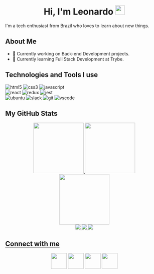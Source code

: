 <h1 align="center">Hi, I'm Leonardo <img src="https://raw.githubusercontent.com/iampavangandhi/iampavangandhi/master/gifs/Hi.gif" width="30px"></h1>

<p>I'm a tech enthusiast from Brazil who loves to learn about new things.</p>

<h2>About Me</h2>

- 🔭 Currently working on Back-end Development projects.
- 🌱 Currently learning Full Stack Development at Trybe.

<!--See some of my projects:  -->

<h2>Technologies and Tools I use</h2>

<div>
  <img alt="html5" src="https://img.shields.io/badge/HTML5-E34F26?style=for-the-badge&logo=html5&logoColor=white" />
  <img alt="css3" src="https://img.shields.io/badge/CSS3-1572B6?style=for-the-badge&logo=css3&logoColor=white" />
  <img alt="javascript" src="https://img.shields.io/badge/JavaScript-F7DF1E?style=for-the-badge&logo=JavaScript&logoColor=black" />
<!--   <img alt="markdown" src="https://img.shields.io/badge/Markdown-000000?style=for-the-badge&logo=markdown&logoColor=white" /> -->
</div>
<div>
  <img alt="react" src="https://img.shields.io/badge/React-20232A?style=for-the-badge&logo=react&logoColor=61DAFB" />
<!--   <img alt="react-router" src="https://img.shields.io/badge/React_Router-CA4245?style=for-the-badge&logo=react-router&logoColor=white" /> -->
  <img alt="redux" src="https://img.shields.io/badge/Redux-764ABC?style=for-the-badge&logo=redux&logoColor=white" />
  <img alt="jest" src="https://img.shields.io/badge/Jest-C21325?style=for-the-badge&logo=jest&logoColor=white" />
</div>
<div>
  <img alt="ubuntu" src="https://img.shields.io/badge/Ubuntu-E95420?style=for-the-badge&logo=ubuntu&logoColor=white" />
  <img alt="slack" src="https://img.shields.io/badge/Slack-4A154B?style=for-the-badge&logo=slack&logoColor=white" />
  <img alt="git" src="https://img.shields.io/badge/GIT-F05032?style=for-the-badge&logo=git&logoColor=white" />
  <img alt="vscode" src="https://img.shields.io/badge/Visual_Studio_Code-007ACC?style=for-the-badge&logo=visual%20studio%20code&logoColor=white" />
<!--   <img alt="notion" src="https://img.shields.io/badge/Notion-000000?style=for-the-badge&logo=notion&logoColor=white" />  -->
</div>

<h2>My GitHub Stats</h2>

<div align="center">
  <a href="https://github.com/lramos33">
  <img height="160em" src="https://github-readme-stats.vercel.app/api?username=lramos33&show_icons=true&theme=react&include_all_commits=true&count_private=true&hide=stars,issues&hide_rank=true&hide_border=true" />
  <img height="160em" src="https://github-readme-stats.vercel.app/api/top-langs/?username=lramos33&layout=compact&langs_count=10&theme=react&hide=shell&hide_border=true" />
</div>
  
<div align="center">
  <img height="160em" src="http://github-readme-streak-stats.herokuapp.com?user=lramos33&theme=react&hide_border=true&date_format=j%20M%5B%20Y%5D" />
</div>
  
<div align="center">
  <img src="https://komarev.com/ghpvc/?username=lramos33&color=brightgreen" target="_blank" />
  <img src="https://badges.pufler.dev/repos/lramos33" target="_blank" />
  <img src="https://badges.pufler.dev/commits/monthly/lramos33" target="_blank" />
</div>

<h2>Connect with me</h2>
  
 <div align="center">
  <a href="https://www.linkedin.com/in/lramo33/" target="_blank"><img height="50" src="https://cdn.icon-icons.com/icons2/2428/PNG/512/linkedin_black_logo_icon_147114.png" target="_blank"></a>
  <a href="https://instagram.com/lramos33" target="_blank"><img height="50" src="https://cdn.icon-icons.com/icons2/2428/PNG/512/instagram_black_logo_icon_147122.png" target="_blank"></a>
  <a href = "mailto:oliveira.leonardo3004@gmail.com"><img height="50" src="https://cdn.icon-icons.com/icons2/2428/PNG/512/gmail_black_logo_icon_147126.png" target="_blank"></a>
  <a href = "https://open.spotify.com/user/ramos.leonardo3004"><img height="50" src="https://cdn.icon-icons.com/icons2/791/PNG/512/spotify_icon-icons.com_65503.png" target="_blank"></a>
</div>
